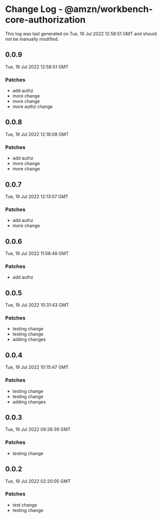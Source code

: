 # Change Log - @amzn/workbench-core-authorization

This log was last generated on Tue, 19 Jul 2022 12:58:51 GMT and should not be manually modified.

## 0.0.9
Tue, 19 Jul 2022 12:58:51 GMT

### Patches

- add authz
- more change
- more change
- more authz change

## 0.0.8
Tue, 19 Jul 2022 12:18:08 GMT

### Patches

- add authz
- more change
- more change

## 0.0.7
Tue, 19 Jul 2022 12:13:07 GMT

### Patches

- add authz
- more change

## 0.0.6
Tue, 19 Jul 2022 11:58:48 GMT

### Patches

- add authz

## 0.0.5
Tue, 19 Jul 2022 10:31:43 GMT

### Patches

- testing change
- testing change
- adding changes

## 0.0.4
Tue, 19 Jul 2022 10:15:47 GMT

### Patches

- testing change
- testing change
- adding changes

## 0.0.3
Tue, 19 Jul 2022 09:26:39 GMT

### Patches

- testing change

## 0.0.2
Tue, 19 Jul 2022 02:20:05 GMT

### Patches

- test change
- testing change

